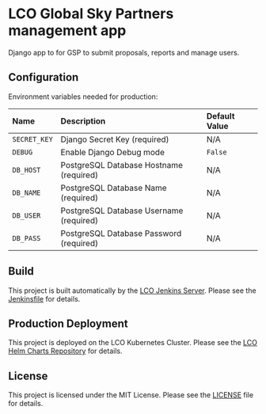 # LCO Global Sky Partners management app

Django app to for GSP to submit proposals, reports and manage users.

## Configuration

Environment variables needed for production:

| Name         | Description                             | Default Value |
|:-------------|:----------------------------------------|:--------------|
| `SECRET_KEY` | Django Secret Key (required)            | N/A           |
| `DEBUG`      | Enable Django Debug mode                | `False`       |
| `DB_HOST`    | PostgreSQL Database Hostname (required) | N/A           |
| `DB_NAME`    | PostgreSQL Database Name (required)     | N/A           |
| `DB_USER`    | PostgreSQL Database Username (required) | N/A           |
| `DB_PASS`    | PostgreSQL Database Password (required) | N/A           |

## Build

This project is built automatically by the [LCO Jenkins Server](http://jenkins.lco.gtn/).
Please see the [Jenkinsfile](Jenkinsfile) for details.

## Production Deployment

This project is deployed on the LCO Kubernetes Cluster. Please see the
[LCO Helm Charts Repository](https://github.com/LCOGT/helm-charts) for details.

## License

This project is licensed under the MIT License. Please see the
[LICENSE](LICENSE) file for details. 
